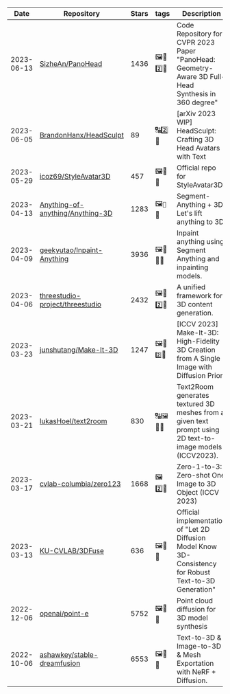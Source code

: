 | Date | Repository | Stars | tags |  Description  |
|------------|---------|-------|-------------|-------------|
| 2023-06-13 | [SizheAn/PanoHead](https://github.com/SizheAn/PanoHead) | 1436 | 🖼️🚌2️⃣🧊 | Code Repository for CVPR 2023 Paper "PanoHead: Geometry-Aware 3D Full-Head Synthesis in 360 degree" |
| 2023-06-05 | [BrandonHanx/HeadSculpt](https://github.com/BrandonHanx/HeadSculpt) | 89 | 🔠2️⃣🧊 | [arXiv 2023 WIP] HeadSculpt: Crafting 3D Head Avatars with Text |
| 2023-05-29 | [icoz69/StyleAvatar3D](https://github.com/icoz69/StyleAvatar3D) | 457 | 🖼️📝🧊 | Official repo for StyleAvatar3D |
| 2023-04-13 | [Anything-of-anything/Anything-3D](https://github.com/Anything-of-anything/Anything-3D) | 1283 | 🖼️`📱`🧊 | Segment-Anything + 3D. Let's lift anything to 3D. |
| 2023-04-09 | [geekyutao/Inpaint-Anything](https://github.com/geekyutao/Inpaint-Anything) | 3936 | 🖼️🎥🚌🧊 | Inpaint anything using Segment Anything and inpainting models. |
| 2023-04-06 | [threestudio-project/threestudio](https://github.com/threestudio-project/threestudio) | 2432 | 🖼️🚌2️⃣🧊 | A unified framework for 3D content generation. |
| 2023-03-23 | [junshutang/Make-It-3D](https://github.com/junshutang/Make-It-3D) | 1247 | 🖼️🚌`2️⃣`🧊 | [ICCV 2023] Make-It-3D: High-Fidelity 3D Creation from A Single Image with Diffusion Prior |
| 2023-03-21 | [lukasHoel/text2room](https://github.com/lukasHoel/text2room) | 830 | 🔠🖼️🚌🧊 | Text2Room generates textured 3D meshes from a given text prompt using 2D text-to-image models (ICCV2023). |
| 2023-03-17 | [cvlab-columbia/zero123](https://github.com/cvlab-columbia/zero123) | 1668 | 🖼️2️⃣🧊 | Zero-1-to-3: Zero-shot One Image to 3D Object (ICCV 2023) |
| 2023-03-13 | [KU-CVLAB/3DFuse](https://github.com/KU-CVLAB/3DFuse) | 636 | 🖼️🚌🧊 | Official implementation of "Let 2D Diffusion Model Know 3D-Consistency for Robust Text-to-3D Generation" |
| 2022-12-06 | [openai/point-e](https://github.com/openai/point-e) | 5752 | 🖼️🚌🧊 | Point cloud diffusion for 3D model synthesis |
| 2022-10-06 | [ashawkey/stable-dreamfusion](https://github.com/ashawkey/stable-dreamfusion) | 6553 | 🖼️🚌🧊 | Text-to-3D & Image-to-3D & Mesh Exportation with NeRF + Diffusion. |

